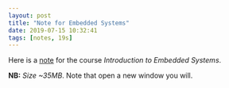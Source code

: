 ```yaml
---
layout: post
title: "Note for Embedded Systems"
date: 2019-07-15 10:32:41
tags: [notes, 19s]
---
```


Here is a <a href="https://yuliwu.github.io/cloud/emsy/EmSy.pdf" target="_blank">note</a> for the course *Introduction to Embedded Systems*.

**NB:** *Size ~35MB*. Note that open a new window you will.
